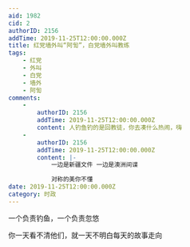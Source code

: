 ```yaml
---
aid: 1982
cid: 2
authorID: 2156
addTime: 2019-11-25T12:00:00.000Z
title: 红党墙外叫“阿訇”，白党墙外叫教练
tags:
    - 红党
    - 外叫
    - 白党
    - 墙外
    - 阿訇
comments:
    -
        authorID: 2156
        addTime: 2019-11-25T12:00:00.000Z
        content: 人钓鱼钓的是回教徒，你去凑什么热闹，嗨
    -
        authorID: 2156
        addTime: 2019-11-25T12:00:00.000Z
        content: |-
            一边是新疆文件 一边是澳洲间谍

            对称的美你不懂
date: 2019-11-25T12:00:00.000Z
category: 时政
---
```


一个负责钓鱼，一个负责忽悠

你一天看不清他们，就一天不明白每天的故事走向
